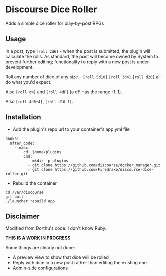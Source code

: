# Discourse Dice Roller

Adds a simple dice roller for play-by-post RPGs

## Usage

In a post, type `[roll 2d6]` - when the post is submitted, the plugin
will calculate the rolls. As standard, the post will become owned by
System to prevent further editing; functionality to reply with a new
post is under development.

Roll any number of dice of any size - `[roll 5d10]` `[roll 3d4]` `[roll d20]`
all do what you'd expect.

Also `[roll d%]` and `[roll 4dF]` (a dF has the range -1..1).

Also `[roll 4d6+4]`, `[roll d10-1[`.

## Installation

 * Add the plugin's repo url to your container's app.yml file

```
hooks:
  after_code:
    - exec:
        cd: $home/plugins
        cmd:
          - mkdir -p plugins
          - git clone https://github.com/discourse/docker_manager.git
          - git clone https://github.com/Firedrake/discourse-dice-roller.git
```

 * Rebuild the container

```
cd /var/discourse
git pull
./launcher rebuild app
```

## Disclaimer

Modified from Dorthu's code. I don't know Ruby.

**THIS IS A WORK IN PROGRESS**

Some things are clearly not done:

 * A preview view to show that dice will be rolled
 * Reply with dice in a new post rather than editing the existing one
 * Admin-side configurations
